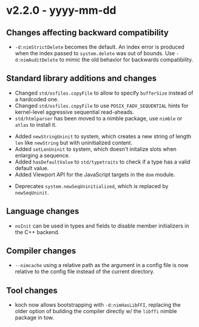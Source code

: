 # v2.2.0 - yyyy-mm-dd


## Changes affecting backward compatibility

- `-d:nimStrictDelete` becomes the default. An index error is produced when the index passed to `system.delete` was out of bounds. Use `-d:nimAuditDelete` to mimic the old behavior for backwards compatibility.

## Standard library additions and changes

[//]: # "Changes:"

- Changed `std/osfiles.copyFile` to allow to specify `bufferSize` instead of a hardcoded one.
- Changed `std/osfiles.copyFile` to use `POSIX_FADV_SEQUENTIAL` hints for kernel-level aggressive sequential read-aheads.
- `std/htmlparser` has been moved to a nimble package, use `nimble` or `atlas` to install it.

[//]: # "Additions:"

- Added `newStringUninit` to system, which creates a new string of length `len` like `newString` but with uninitialized content.
- Added `setLenUninit` to system, which doesn't initalize
slots when enlarging a sequence.
- Added `hasDefaultValue` to `std/typetraits` to check if a type has a valid default value.
- Added Viewport API for the JavaScript targets in the `dom` module.

[//]: # "Deprecations:"

- Deprecates `system.newSeqUninitialized`, which is replaced by `newSeqUninit`.

[//]: # "Removals:"


## Language changes

- `noInit` can be used in types and fields to disable member initializers in the C++ backend. 

## Compiler changes

- `--nimcache` using a relative path as the argument in a config file is now relative to the config file instead of the current directory.

## Tool changes

- koch now allows bootstrapping with `-d:nimHasLibFFI`, replacing the older option of building the compiler directly w/ the `libffi` nimble package in tow.


